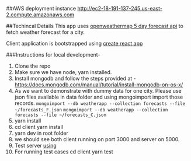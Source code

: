 ##AWS deployment instance
http://ec2-18-191-137-245.us-east-2.compute.amazonaws.com

##Techincal Details
This app uses [openweathermap 5 day forecast api](https://openweathermap.org/forecast5) to fetch weather forecast for a city.

Client application is bootstrapped using [create react app](https://facebook.github.io/create-react-app/docs/getting-started)

###Instructions for local development-
1. Clone the repo
2. Make sure we have node, yarn installed.
3. Install mongodb and follow the steps provided at - https://docs.mongodb.com/manual/tutorial/install-mongodb-on-os-x/
4. As we want to demonstrate with dummy data for one city. Please use json files available in data folder and using mongoimport import those records.
    `mongoimport --db weatherapp --collection forecasts --file ~/forecasts_F.json`
    `mongoimport --db weatherapp --collection forecasts --file ~/forecasts_C.json`
5. yarn install
6. cd client yarn install
7. yarn dev in root folder
8. we should see both client running on port 3000 and server on 5000.
9. Test server [using](http://localhost:5000/forecasts/Mountain%20View.metric)
10. For running test cases cd client yarn test



